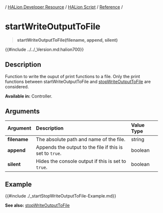 / [HALion Developer Resource](../../HALion-Developer-Resource.md) / [HALion Script](./HALion-Script.md) / [Reference](./Reference.md) /

# startWriteOutputToFile

>**startWriteOutputToFile(filename, append, silent)**

{{#include ../../_Version.md:halion700}}

## Description

Function to write the ouput of print functions to a file. Only the print functions between startWriteOutputToFile and [stopWriteOutputToFile](./stopWriteOutputToFile.md) are considered.

**Available in:** Controller.

## Arguments

|Argument|Description|Value Type|
|:-|:-|:-|
|**filename**|The absolute path and name of the file.|string|
|**append**|Appends the output to the file if this is set to ``true``.|boolean|
|**silent**|Hides the console output if this is set to ``true``.|boolean|

## Example

{{#include ./_startStopWriteOutputToFile-Example.md}}

**See also:** [stopWriteOutputToFile](./stopWriteOutputToFile.md)